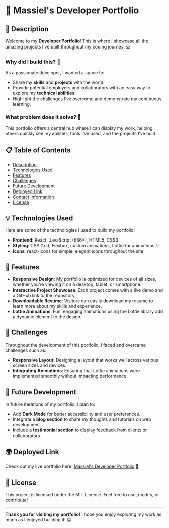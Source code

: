 # 🎨 **Massiel's Developer Portfolio**

## 🚀 Description

Welcome to my **Developer Portfolio**! This is where I showcase all the amazing projects I’ve built throughout my coding journey. 💻

### Why did I build this? 🤔  
As a passionate developer, I wanted a space to:
- Share my **skills** and **projects** with the world.
- Provide potential employers and collaborators with an easy way to explore my **technical abilities**.
- Highlight the challenges I’ve overcome and demonstrate my continuous learning.

### What problem does it solve? 🧠  
This portfolio offers a central hub where I can display my work, helping others quickly see my abilities, tools I've used, and the projects I’ve built.

## 📋 Table of Contents

- [Description](#description)
- [Technologies Used](#technologies-used)
- [Features](#features)
- [Challenges](#challenges)
- [Future Development](#future-development)
- [Deployed Link](#deployed-link)
- [Contact Information](#contact-information)
- [License](#license)

## 💡 Technologies Used

Here are some of the technologies I used to build my portfolio:

- **Frontend**: React, JavaScript (ES6+), HTML5, CSS3
- **Styling**: CSS Grid, Flexbox, custom animations, Lottie for animations ✨
- **Icons**: react-icons for simple, elegant icons throughout the site

## 🌟 Features

- **Responsive Design**: My portfolio is optimized for devices of all sizes, whether you’re viewing it on a desktop, tablet, or smartphone.
- **Interactive Project Showcase**: Each project comes with a live demo and a GitHub link to the repository.
- **Downloadable Resume**: Visitors can easily download my resume to learn more about my skills and experience.
- **Lottie Animations**: Fun, engaging animations using the Lottie library add a dynamic element to the design.

## 💪 Challenges

Throughout the development of this portfolio, I faced and overcame challenges such as:
- **Responsive Layout**: Designing a layout that works well across various screen sizes and devices.
- **Integrating Animations**: Ensuring that Lottie animations were implemented smoothly without impacting performance.

## 🚧 Future Development

In future iterations of my portfolio, I plan to:
- Add **Dark Mode** for better accessibility and user preferences.
- Integrate a **blog section** to share my thoughts and tutorials on web development.
- Include a **testimonial section** to display feedback from clients or collaborators.

## 🌍 Deployed Link

Check out my live portfolio here: [Massiel's Developer Portfolio](https://your-portfolio-link.com) 🚀

## 📜 License

This project is licensed under the MIT License. Feel free to use, modify, or contribute!

---

**Thank you for visiting my portfolio!** I hope you enjoy exploring my work as much as I enjoyed building it! 😊
